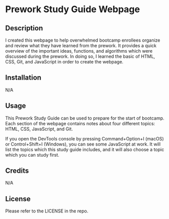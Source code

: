 # Prework Study Guide Webpage

## Description

I created this webpage to help overwhelmed bootcamp enrollees organize and review what they have learned from the prework. It provides a quick overview of the important ideas, functions, and algorithms which were discussed during the prework. In doing so, I learned the basic of HTML, CSS, Git, and JavaScript in order to create the webpage. 

## Installation

N/A

## Usage

This Prework Study Guide can be used to prepare for the start of bootcamp. Each section of the webpage contains notes about four different topics: HTML, CSS, JavaScript, and Git. 

If you open the DevTools console by pressing Command+Option+I (macOS) or Control+Shift+I (Windows), you can see some JavaScript at work. It will list the topics which this study guide includes, and it will also choose a topic which you can study first. 

## Credits

N/A

## License

Please refer to the LICENSE in the repo. 